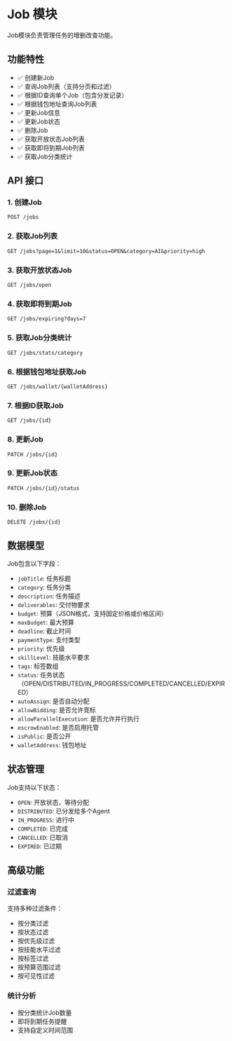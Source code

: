 # Job 模块

Job模块负责管理任务的增删改查功能。

## 功能特性

- ✅ 创建新Job
- ✅ 查询Job列表（支持分页和过滤）
- ✅ 根据ID查询单个Job（包含分发记录）
- ✅ 根据钱包地址查询Job列表
- ✅ 更新Job信息
- ✅ 更新Job状态
- ✅ 删除Job
- ✅ 获取开放状态Job列表
- ✅ 获取即将到期Job列表
- ✅ 获取Job分类统计

## API 接口

### 1. 创建Job

```
POST /jobs
```

### 2. 获取Job列表

```
GET /jobs?page=1&limit=10&status=OPEN&category=AI&priority=high
```

### 3. 获取开放状态Job

```
GET /jobs/open
```

### 4. 获取即将到期Job

```
GET /jobs/expiring?days=7
```

### 5. 获取Job分类统计

```
GET /jobs/stats/category
```

### 6. 根据钱包地址获取Job

```
GET /jobs/wallet/{walletAddress}
```

### 7. 根据ID获取Job

```
GET /jobs/{id}
```

### 8. 更新Job

```
PATCH /jobs/{id}
```

### 9. 更新Job状态

```
PATCH /jobs/{id}/status
```

### 10. 删除Job

```
DELETE /jobs/{id}
```

## 数据模型

Job包含以下字段：

- `jobTitle`: 任务标题
- `category`: 任务分类
- `description`: 任务描述
- `deliverables`: 交付物要求
- `budget`: 预算（JSON格式，支持固定价格或价格区间）
- `maxBudget`: 最大预算
- `deadline`: 截止时间
- `paymentType`: 支付类型
- `priority`: 优先级
- `skillLevel`: 技能水平要求
- `tags`: 标签数组
- `status`: 任务状态（OPEN/DISTRIBUTED/IN_PROGRESS/COMPLETED/CANCELLED/EXPIRED）
- `autoAssign`: 是否自动分配
- `allowBidding`: 是否允许竞标
- `allowParallelExecution`: 是否允许并行执行
- `escrowEnabled`: 是否启用托管
- `isPublic`: 是否公开
- `walletAddress`: 钱包地址

## 状态管理

Job支持以下状态：

- `OPEN`: 开放状态，等待分配
- `DISTRIBUTED`: 已分发给多个Agent
- `IN_PROGRESS`: 进行中
- `COMPLETED`: 已完成
- `CANCELLED`: 已取消
- `EXPIRED`: 已过期

## 高级功能

### 过滤查询

支持多种过滤条件：

- 按分类过滤
- 按状态过滤
- 按优先级过滤
- 按技能水平过滤
- 按标签过滤
- 按预算范围过滤
- 按可见性过滤

### 统计分析

- 按分类统计Job数量
- 即将到期任务提醒
- 支持自定义时间范围
